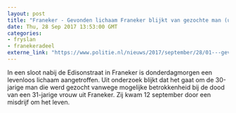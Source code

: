 ```yaml
---
layout: post
title: "Franeker - Gevonden lichaam Franeker blijkt van gezochte man (update)"
date: Thu, 28 Sep 2017 13:53:00 GMT
categories: 
- fryslan 
- franekeradeel 
externe_link: "https://www.politie.nl/nieuws/2017/september/28/01---gevonden-lichaam-franeker-blijkt-van-gezochte-man.html"
---
```


In een sloot nabij de Edisonstraat in Franeker is donderdagmorgen een levenloos lichaam aangetroffen. Uit onderzoek blijkt dat het gaat om de 30-jarige man die werd gezocht vanwege mogelijke betrokkenheid bij de dood van een 31-jarige vrouw uit Franeker. Zij kwam 12 september door een misdrijf om het leven.
